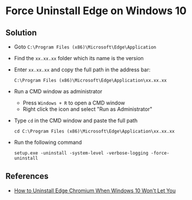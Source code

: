 # Force Uninstall Edge on Windows 10

## Solution
* Goto `C:\Program Files (x86)\Microsoft\Edge\Application`
* Find the `xx.xx.xx` folder which its name is the version
* Enter `xx.xx.xx` and copy the full path in the address bar:

  `C:\Program Files (x86)\Microsoft\Edge\Application\xx.xx.xx`
* Run a CMD window as administrator
  * Press `Windows + R` to open a CMD window
  * Right click the icon and select "Run as Administrator"
* Type `cd` in the CMD window and paste the full path

  `cd C:\Program Files (x86)\Microsoft\Edge\Application\xx.xx.xx`
* Run the following command

  `setup.exe -uninstall -system-level -verbose-logging -force-uninstall`

## References
* [How to Uninstall Edge Chromium When Windows 10 Won't Let You](https://lifehacker.com/how-to-uninstall-edge-chromium-when-windows-10-wont-let-1844297854)
